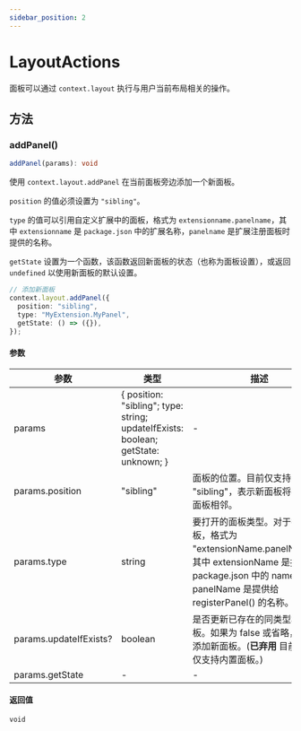 ```yaml
---
sidebar_position: 2
---
```


# LayoutActions

面板可以通过 `context.layout` 执行与用户当前布局相关的操作。

## 方法

### addPanel()

```typescript
addPanel(params): void
```

使用 `context.layout.addPanel` 在当前面板旁边添加一个新面板。

`position` 的值必须设置为 `"sibling"`。

`type` 的值可以引用自定义扩展中的面板，格式为 `extensionname.panelname`，其中 `extensionname` 是 `package.json` 中的扩展名称，`panelname` 是扩展注册面板时提供的名称。

`getState` 设置为一个函数，该函数返回新面板的状态（也称为面板设置），或返回 `undefined` 以使用新面板的默认设置。

```typescript
// 添加新面板
context.layout.addPanel({
  position: "sibling",
  type: "MyExtension.MyPanel",
  getState: () => ({}),
});
```

#### 参数

| 参数 | 类型 | 描述 |
| --- | --- | --- |
| params | \{ position: "sibling"; type: string; updateIfExists: boolean; getState: unknown; \} | - |
| params.position | "sibling" | 面板的位置。目前仅支持 "sibling"，表示新面板将与调用面板相邻。 |
| params.type | string | 要打开的面板类型。对于扩展面板，格式为 "extensionName.panelName"，其中 extensionName 是扩展 package.json 中的 name 字段，panelName 是提供给 registerPanel() 的名称。 |
| params.updateIfExists? | boolean | 是否更新已存在的同类型相邻面板。如果为 false 或省略，将始终添加新面板。(**已弃用** 目前此参数仅支持内置面板。) |
| params.getState | - | - |

#### 返回值

`void`
